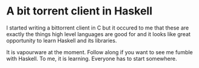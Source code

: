 A bit torrent client in Haskell
==============================

I started writing a bittorrent client in C but it occured to me that these are exactly
the things high level languages are good for and it looks like great opportunity to
learn Haskell and its libraries.

It is vapourware at the moment. Follow along if you want to see me fumble with Haskell.
To me, it is learning. Everyone has to start somewhere.
